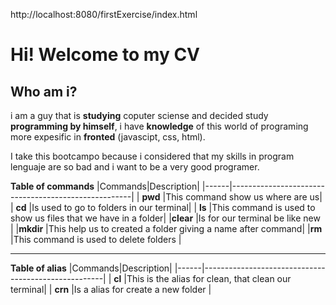  http://localhost:8080/firstExercise/index.html

# **Hi!** Welcome to my **CV**

## Who am i?
i am a guy that is **studying** coputer sciense and decided study **programming by himself**, i have **knowledge** of this world of programing more expesific in **fronted** (javascipt, css, html). 

I take this bootcampo because i considered that my skills in program lenguaje are so bad and i want to be a very good programer.


 **Table of commands**
|Commands|Description|
|------|-----------------------------------------------------|
| **pwd**  |This command show us where are us| 
| **cd**   |Is used to go to folders in our terminal|
| **ls**   |This command is used to show us files that we have in a folder|
|**clear** |Is for our terminal be like new |
|**mkdir** |This help us to created a folder giving a name after command|
|**rm**    |This command is used to delete folders |


---------------------------------------------------



**Table of alias**
|Commands|Description|
|------|-----------------------------------------------------|
| **cl**  |This is the alias for clean, that clean our terminal| 
| **crn**   |Is a alias for create a new folder |


